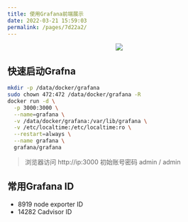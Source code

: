 ```yaml
---
title: 使用Grafana前端展示
date: 2022-03-21 15:59:03
permalink: /pages/7d22a2/
---
```


<p align="center"><img src="/img/prometheus.jpg" width="auto" style="cursor: zoom-in;"></p>


## 快速启动Grafna
```bash
mkdir -p /data/docker/grafana
sudo chown 472:472 /data/docker/grafana -R
docker run -d \
  -p 3000:3000 \
  --name=grafana \
  -v /data/docker/grafana:/var/lib/grafana \
  -v /etc/localtime:/etc/localtime:ro \
  --restart=always \
  --name grafana \
  grafana/grafana
```
> 浏览器访问 http://ip:3000 初始账号密码 admin / admin

## 常用Grafana ID
- 8919  node exporter ID
- 14282 Cadvisor ID